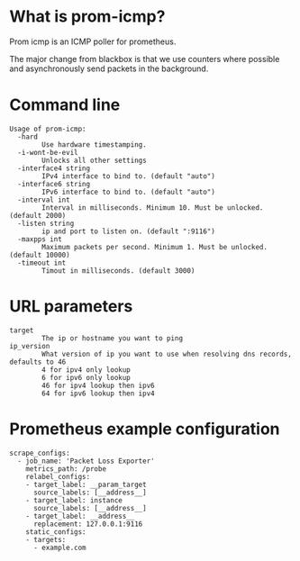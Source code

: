 # What is prom-icmp?
Prom icmp is an ICMP poller for prometheus.

The major change from blackbox is that we use counters where possible and asynchronously send packets in the background.

# Command line
```
Usage of prom-icmp:
  -hard
        Use hardware timestamping.
  -i-wont-be-evil
        Unlocks all other settings
  -interface4 string
        IPv4 interface to bind to. (default "auto")
  -interface6 string
        IPv6 interface to bind to. (default "auto")
  -interval int
        Interval in milliseconds. Minimum 10. Must be unlocked. (default 2000)
  -listen string
        ip and port to listen on. (default ":9116")
  -maxpps int
        Maximum packets per second. Minimum 1. Must be unlocked. (default 10000)
  -timeout int
        Timout in milliseconds. (default 3000)
```

# URL parameters
```
target
        The ip or hostname you want to ping
ip_version
        What version of ip you want to use when resolving dns records, defaults to 46
        4 for ipv4 only lookup
        6 for ipv6 only lookup
        46 for ipv4 lookup then ipv6
        64 for ipv6 lookup then ipv4
```

# Prometheus example configuration
```
scrape_configs:
  - job_name: 'Packet Loss Exporter'
    metrics_path: /probe
    relabel_configs:
    - target_label: __param_target
      source_labels: [__address__]
    - target_label: instance
      source_labels: [__address__]
    - target_label: __address__
      replacement: 127.0.0.1:9116
    static_configs:
    - targets:
      - example.com
```
